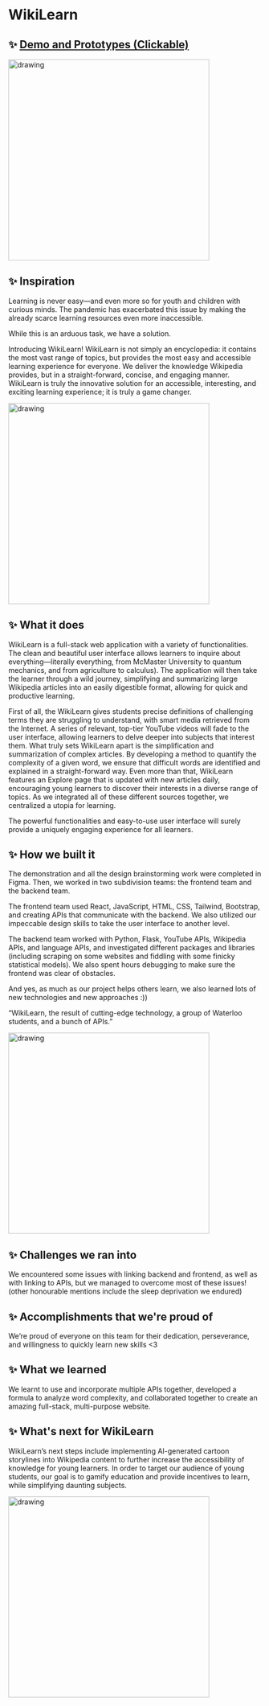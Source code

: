 # WikiLearn

## ✨ [Demo and Prototypes (Clickable)](https://drive.google.com/drive/folders/1oxSmm5-ZkyftKvALJRz-GuTVrbofVyom)

<img src="https://d112y698adiu2z.cloudfront.net/photos/production/software_photos/002/345/699/datas/original.png" alt="drawing" width="400" />


## ✨ Inspiration
Learning is never easy―and even more so for youth and children with curious minds. The pandemic has exacerbated this issue by making the already scarce learning resources even more inaccessible.

While this is an arduous task, we have a solution. 

Introducing WikiLearn! WikiLearn is not simply an encyclopedia: it contains the most vast range of topics, but provides the most easy and accessible learning experience for everyone. We deliver the knowledge Wikipedia provides, but in a straight-forward, concise, and engaging manner. WikiLearn is truly the innovative solution for an accessible, interesting, and exciting learning experience; it is truly a game changer. 


<img src="https://d112y698adiu2z.cloudfront.net/photos/production/software_photos/002/345/700/datas/original.png" alt="drawing" width="400" />


## ✨ What it does
WikiLearn is a full-stack web application with a variety of functionalities. The clean and beautiful user interface allows learners to inquire about everything―literally everything, from McMaster University to quantum mechanics, and from agriculture to calculus). The application will then take the learner through a wild journey, simplifying and summarizing large Wikipedia articles into an easily digestible format, allowing for quick and productive learning.

First of all, the WikiLearn gives students precise definitions of challenging terms they are struggling to understand, with smart media retrieved from the Internet. A series of relevant, top-tier YouTube videos will fade to the user interface, allowing learners to delve deeper into subjects that interest them. What truly sets WikiLearn apart is the simplification and summarization of complex articles. By developing a method to quantify the complexity of a given word, we ensure that difficult words are identified and explained in a straight-forward way. Even more than that, WikiLearn features an Explore page that is updated with new articles daily, encouraging young learners to discover their interests in a diverse range of topics. As we integrated all of these different sources together, we centralized a utopia for learning.

The powerful functionalities and easy-to-use user interface will surely provide a uniquely engaging experience for all learners.


## ✨ How we built it
The demonstration and all the design brainstorming work were completed in Figma. Then, we worked in two subdivision teams: the frontend team and the backend team.

The frontend team used React, JavaScript, HTML, CSS, Tailwind, Bootstrap, and creating APIs that communicate with the backend. We also utilized our impeccable design skills to take the user interface to another level. 

The backend team worked with Python, Flask, YouTube APIs, Wikipedia APIs, and language APIs, and investigated different packages and libraries (including scraping on some websites and fiddling with some finicky statistical models). We also spent hours debugging to make sure the frontend was clear of obstacles.

And yes, as much as our project helps others learn, we also learned lots of new technologies and new approaches :))

“WikiLearn, the result of cutting-edge technology, a group of Waterloo students, and a bunch of APIs.”


<img src="https://d112y698adiu2z.cloudfront.net/photos/production/software_photos/002/346/384/datas/original.png" alt="drawing" width="400" />


## ✨ Challenges we ran into

We encountered some issues with linking backend and frontend, as well as with linking to APIs, but we managed to overcome most of these issues! (other honourable mentions include the sleep deprivation we endured) 

## ✨ Accomplishments that we're proud of

We’re proud of everyone on this team for their dedication, perseverance, and willingness to quickly learn new skills <3

## ✨ What we learned

We learnt to use and incorporate multiple APIs together, developed a formula to analyze word complexity, and collaborated together to create an amazing full-stack, multi-purpose website.

## ✨ What's next for WikiLearn

WikiLearn’s next steps include implementing AI-generated cartoon storylines into Wikipedia content to further increase the accessibility of knowledge for young learners. In order to target our audience of young students, our goal is to gamify education and provide incentives to learn, while simplifying daunting subjects. 


<img src="https://d112y698adiu2z.cloudfront.net/photos/production/software_photos/002/345/698/datas/original.png" alt="drawing" width="400" />

